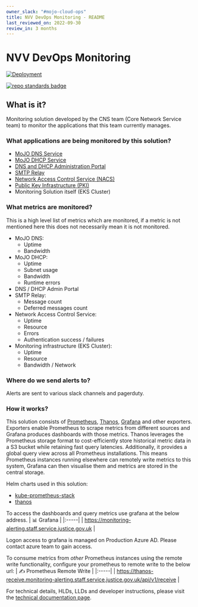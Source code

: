 ```yaml
---
owner_slack: "#mojo-cloud-ops"
title: NVV DevOps Monitoring - README
last_reviewed_on: 2022-09-30
review_in: 3 months
---
```


# NVV DevOps Monitoring

[![Deployment](https://github.com/ministryofjustice/staff-infrastructure-monitoring-cluster/actions/workflows/deployment.yml/badge.svg)](https://github.com/ministryofjustice/staff-infrastructure-monitoring-cluster/actions/workflows/deployment.yml)

[![repo standards badge](https://img.shields.io/badge/dynamic/json?color=blue&style=for-the-badge&logo=github&label=MoJ%20Compliant&query=%24.data%5B%3F%28%40.name%20%3D%3D%20%22template-repository%22%29%5D.status&url=https%3A%2F%2Foperations-engineering-reports.cloud-platform.service.justice.gov.uk%2Fgithub_repositories)](https://operations-engineering-reports.cloud-platform.service.justice.gov.uk/github_repositories#template-repository "Link to report")

## What is it?

Monitoring solution developed by the CNS team (Core Network Service team) to monitor the applications that this team currently manages.

### What applications are being monitored by this solution?

- [MoJO DNS Service](https://github.com/ministryofjustice/staff-device-dns-server)
- [MoJO DHCP Service](https://github.com/ministryofjustice/staff-device-dhcp-server)
- [DNS and DHCP Administration Portal](https://github.com/ministryofjustice/staff-device-dns-dhcp-admin)
- [SMTP Relay](https://github.com/ministryofjustice/staff-infrastructure-smtp-relay-server)
- [Network Access Control Service (NACS)](https://github.com/ministryofjustice/network-access-control-server)
- [Public Key Infrastructure (PKI)](https://github.com/ministryofjustice/staff-infrastructure-certificate-services)
- Monitoring Solution itself (EKS Cluster)

### What metrics are monitored?

This is a high level list of metrics which are monitored, if a metric is not mentioned here this does not necessarily mean it is not monitored.

- MoJO DNS:
  - Uptime
  - Bandwidth
- MoJO DHCP:
  - Uptime
  - Subnet usage
  - Bandwidth
  - Runtime errors
- DNS / DHCP Admin Portal
- SMTP Relay:
  - Message count
  - Deferred messages count
- Network Access Control Service:
  - Uptime
  - Resource
  - Errors
  - Authentication success / failures
- Monitoring infrastructure (EKS Cluster):
  - Uptime
  - Resource
  - Bandwidth / Network

### Where do we send alerts to?
Alerts are sent to various slack channels and pagerduty.

### How it works?
This solution consists of [Prometheus](https://github.com/prometheus/prometheus), [Thanos](https://github.com/thanos-io/thanos), [Grafana](https://github.com/grafana/grafana) and other exporters. Exporters enable Prometheus to scrape metrics from different sources and Grafana produces dashboards with those metrics. Thanos leverages the Prometheus storage format to cost-efficiently store historical metric data in a S3 bucket while retaining fast query latencies. Additionally, it provides a global query view across all Prometheus installations. This means Prometheus instances running elsewhere can remotely write metrics to this system, Grafana can then visualise them and metrics are stored in the central storage.

Helm charts used in this solution:

- [kube-prometheus-stack](https://github.com/prometheus-community/helm-charts/tree/main/charts/kube-prometheus-stack)
- [thanos](https://artifacthub.io/packages/helm/bitnami/thanos)

To access the dashboards and query metrics use grafana at the below address.
| 📊 Grafana |
|:-----|
| https://monitoring-alerting.staff.service.justice.gov.uk |

Logon access to grafana is managed on Production Azure AD. Please contact azure team to gain access.

To consume metrics from _other_ Prometheus instances using the remote write functionality, configure your prometheus to remote write to the below url:
| ✍️ Prometheus Remote Write |
|:-----|
| https://thanos-receive.monitoring-alerting.staff.service.justice.gov.uk/api/v1/receive |

For technical details, HLDs, LLDs and developer instructions, please visit the [technical documentation page](documentation/technical-documentation.md).
